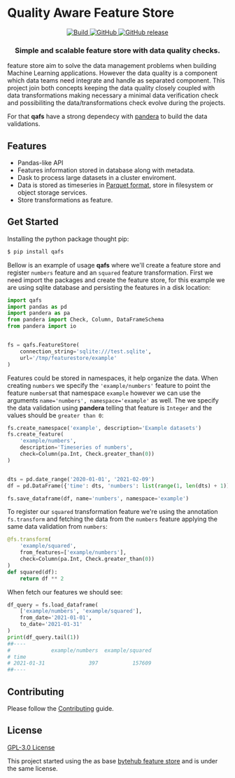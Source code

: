 # Quality Aware Feature Store

<p align="center">
    <a href="https://github.com/rodrigobaron/qafs/actions/workflows/build.yaml">
        <img alt="Build" src="https://github.com/rodrigobaron/qafs/actions/workflows/build.yaml/badge.svg">
    </a>
    <a href="https://github.com/rodrigobaron/qafs/blob/main/LICENSE">
        <img alt="GitHub" src="https://img.shields.io/github/license/rodrigobaron/qafs.svg?color=blue">
    </a>
    <a href="https://github.com/rodrigobaron/qafs/releases">
        <img alt="GitHub release" src="https://img.shields.io/github/release/rodrigobaron/qafs.svg">
    </a>
</p>

<h3 align="center">
    Simple and scalable feature store with data quality checks.
</h3>

feature store aim to solve the data management problems when building Machine Learning applications. However the data quality is a component which data teams need integrate and handle as separated component. This project join both concepts keeping the data quality closely coupled with data transformations making necessary a minimal data verification check and possibiliting the data/transformations check evolve during the projects.

For that **qafs** have a strong dependecy with [pandera](https://pandera.readthedocs.io/) to build the data validations.


## Features

* Pandas-like API
* Features information stored in database along with metadata.
* Dask to process large datasets in a cluster enviroment.
* Data is stored as timeseries in [Parquet format](https://parquet.apache.org/), store in filesystem or object storage services.
* Store transformations as feature.


## Get Started

Installing the python package thought pip:  

```bash
$ pip install qafs
```

Bellow is an example of usage **qafs** where we'll create a feature store and register `numbers` feature and an `squared` feature transformation. First we need import the packages and create the feature store, for this example we are using sqlite database and persisting the features in a disk location:  

```python
import qafs
import pandas as pd
import pandera as pa
from pandera import Check, Column, DataFrameSchema
from pandera import io


fs = qafs.FeatureStore(
    connection_string='sqlite:///test.sqlite',
    url='/tmp/featurestore/example'
)
```

Features could be stored in namespaces, it help organize the data. When creating `numbers` we specify the `'example/numbers'` feature to point the feature `numbers`at that namespace `example` however we can use the arguments `name='numbers', namespace='example'` as well. The we specify the data validation using **pandera** telling that feature is `Integer` and the values should be `greater than 0`:

```python
fs.create_namespace('example', description='Example datasets')
fs.create_feature(
    'example/numbers',
    description='Timeseries of numbers',
    check=Column(pa.Int, Check.greater_than(0))
)


dts = pd.date_range('2020-01-01', '2021-02-09')
df = pd.DataFrame({'time': dts, 'numbers': list(range(1, len(dts) + 1))})

fs.save_dataframe(df, name='numbers', namespace='example')

```

To register our `squared` transformation feature we're using the annotation `fs.transform` and fetching the data from the `numbers` feature applying the same data validation from `numbers`:
```python
@fs.transform(
    'example/squared',
    from_features=['example/numbers'],
    check=Column(pa.Int, Check.greater_than(0))
)
def squared(df):
    return df ** 2

```

When fetch our features we should see:
```python
df_query = fs.load_dataframe(
    ['example/numbers', 'example/squared'], 
    from_date='2021-01-01',
    to_date='2021-01-31'
)
print(df_query.tail(1))
##----
#             example/numbers  example/squared
# time                                        
# 2021-01-31              397           157609
##----
```

## Contributing

Please follow the [Contributing](CONTRIBUTING.md) guide.

## License

[GPL-3.0 License](LICENSE)  

This project started using the as base [bytehub feature store](https://github.com/bytehub-ai/bytehub) and is under the same license.